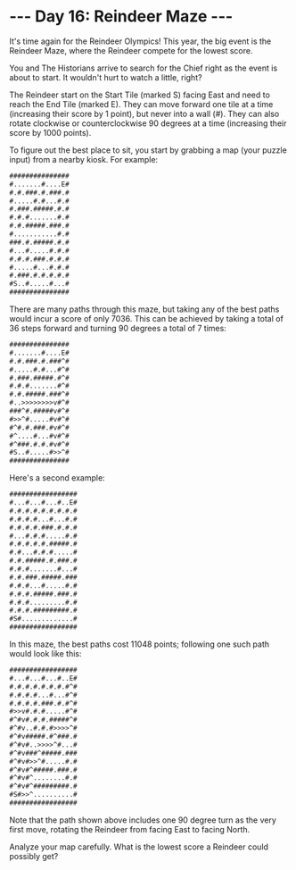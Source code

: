 # --- Day 16: Reindeer Maze ---

It's time again for the Reindeer Olympics! This year, the big event is the Reindeer Maze, where the Reindeer compete for the lowest score.

You and The Historians arrive to search for the Chief right as the event is about to start. It wouldn't hurt to watch a little, right?

The Reindeer start on the Start Tile (marked S) facing East and need to reach the End Tile (marked E). They can move forward one tile at a time (increasing their score by 1 point), but never into a wall (#). They can also rotate clockwise or counterclockwise 90 degrees at a time (increasing their score by 1000 points).

To figure out the best place to sit, you start by grabbing a map (your puzzle input) from a nearby kiosk. For example:

```txt
###############
#.......#....E#
#.#.###.#.###.#
#.....#.#...#.#
#.###.#####.#.#
#.#.#.......#.#
#.#.#####.###.#
#...........#.#
###.#.#####.#.#
#...#.....#.#.#
#.#.#.###.#.#.#
#.....#...#.#.#
#.###.#.#.#.#.#
#S..#.....#...#
###############
```

There are many paths through this maze, but taking any of the best paths would incur a score of only 7036. This can be achieved by taking a total of 36 steps forward and turning 90 degrees a total of 7 times:

```txt
###############
#.......#....E#
#.#.###.#.###^#
#.....#.#...#^#
#.###.#####.#^#
#.#.#.......#^#
#.#.#####.###^#
#..>>>>>>>>v#^#
###^#.#####v#^#
#>>^#.....#v#^#
#^#.#.###.#v#^#
#^....#...#v#^#
#^###.#.#.#v#^#
#S..#.....#>>^#
###############
```

Here's a second example:

```txt
#################
#...#...#...#..E#
#.#.#.#.#.#.#.#.#
#.#.#.#...#...#.#
#.#.#.#.###.#.#.#
#...#.#.#.....#.#
#.#.#.#.#.#####.#
#.#...#.#.#.....#
#.#.#####.#.###.#
#.#.#.......#...#
#.#.###.#####.###
#.#.#...#.....#.#
#.#.#.#####.###.#
#.#.#.........#.#
#.#.#.#########.#
#S#.............#
#################
```

In this maze, the best paths cost 11048 points; following one such path would look like this:

```txt
#################
#...#...#...#..E#
#.#.#.#.#.#.#.#^#
#.#.#.#...#...#^#
#.#.#.#.###.#.#^#
#>>v#.#.#.....#^#
#^#v#.#.#.#####^#
#^#v..#.#.#>>>>^#
#^#v#####.#^###.#
#^#v#..>>>>^#...#
#^#v###^#####.###
#^#v#>>^#.....#.#
#^#v#^#####.###.#
#^#v#^........#.#
#^#v#^#########.#
#S#>>^..........#
#################
```

Note that the path shown above includes one 90 degree turn as the very first move, rotating the Reindeer from facing East to facing North.

Analyze your map carefully. What is the lowest score a Reindeer could possibly get?
